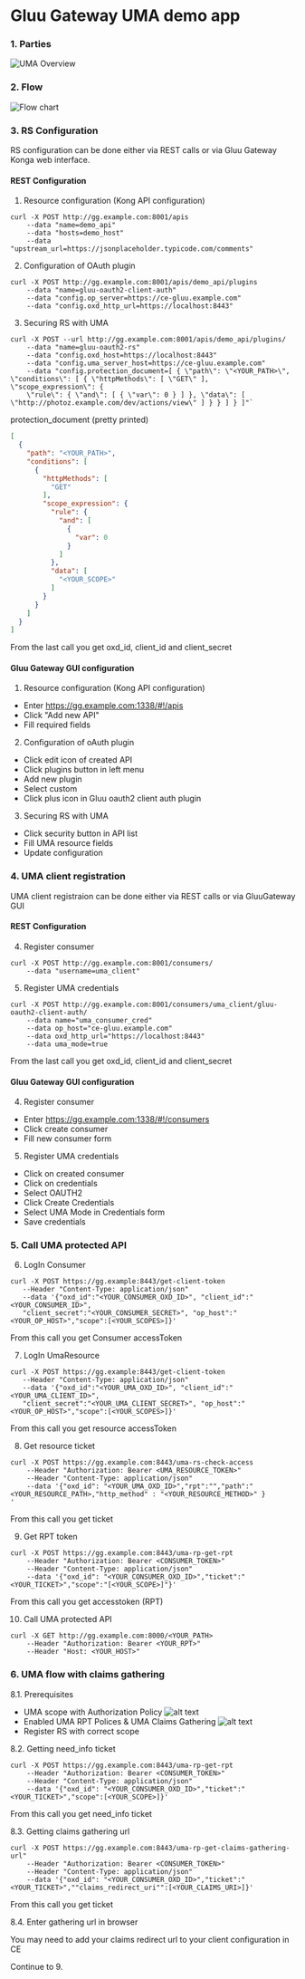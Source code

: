 # Gluu Gateway UMA demo app

### 1. Parties

![UMA Overview](./uma.png)

### 2. Flow
![Flow chart](./flow.png)

### 3. RS Configuration

RS configuration can be done either via REST calls or via Gluu Gateway Konga
web interface.

#### REST Configuration
1. Resource configuration (Kong API configuration)
````
curl -X POST http://gg.example.com:8001/apis
    --data "name=demo_api"
    --data "hosts=demo_host"
    --data "upstream_url=https://jsonplaceholder.typicode.com/comments"
````

2. Configuration of OAuth plugin

````
curl -X POST http://gg.example.com:8001/apis/demo_api/plugins
    --data "name=gluu-oauth2-client-auth"
    --data "config.op_server=https://ce-gluu.example.com"
    --data "config.oxd_http_url=https://localhost:8443"

````

3. Securing RS with UMA

````
curl -X POST --url http://gg.example.com:8001/apis/demo_api/plugins/
    --data "name=gluu-oauth2-rs"
    --data "config.oxd_host=https://localhost:8443"
    --data "config.uma_server_host=https://ce-gluu.example.com"
    --data "config.protection_document=[ { \"path\": \"<YOUR_PATH>\", \"conditions\": [ { \"httpMethods\": [ \"GET\" ], \"scope_expression\": {
    \"rule\": { \"and\": [ { \"var\": 0 } ] }, \"data\": [ \"http://photoz.example.com/dev/actions/view\" ] } } ] } ]"`
````

protection_document (pretty printed)
```json
[
  {
    "path": "<YOUR_PATH>",
    "conditions": [
      {
        "httpMethods": [
          "GET"
        ],
        "scope_expression": {
          "rule": {
            "and": [
              {
                "var": 0
              }
            ]
          },
          "data": [
            "<YOUR_SCOPE>"
          ]
        }
      }
    ]
  }
]
```
From the last call you get oxd_id, client_id and client_secret

#### Gluu Gateway GUI configuration
1. Resource configuration (Kong API configuration)
* Enter https://gg.example.com:1338/#!/apis
* Click "Add new API"
* Fill required fields

2. Configuration of oAuth plugin
* Click edit icon of created API
* Click plugins button in left menu
* Add new plugin
* Select custom
* Click plus icon in Gluu oauth2 client auth plugin

3. Securing RS with UMA
* Click security button in API list
* Fill UMA resource fields
* Update configuration

### 4. UMA client registration
UMA client registraion can be done either via REST calls or via GluuGateway GUI

#### REST Configuration
4. Register consumer
````
curl -X POST http://gg.example.com:8001/consumers/
    --data "username=uma_client"
````
5. Register UMA credentials
````
curl -X POST http://gg.example.com:8001/consumers/uma_client/gluu-oauth2-client-auth/
    --data name="uma_consumer_cred"
    --data op_host="ce-gluu.example.com"
    --data oxd_http_url="https://localhost:8443"
    --data uma_mode=true
````
From the last call you get oxd_id, client_id and client_secret
#### Gluu Gateway GUI configuration
4. Register consumer
* Enter https://gg.example.com:1338/#!/consumers
* Click create consumer
* Fill new consumer form

5. Register UMA credentials
* Click on created consumer
* Click on credentials
* Select OAUTH2
* Click Create Credentials
* Select UMA Mode in Credentials form
* Save credentials


### 5. Call UMA protected API
6. LogIn Consumer
 ````
 curl -X POST https://gg.example:8443/get-client-token
    --Header "Content-Type: application/json"
    --data '{"oxd_id":"<YOUR_CONSUMER_OXD_ID>", "client_id":"<YOUR_CONSUMER_ID>",
    "client_secret":"<YOUR_CONSUMER_SECRET>", "op_host":"<YOUR_OP_HOST>","scope":[<YOUR_SCOPES>]}'
 ````
 From this call you get Consumer accessToken

 7. LogIn UmaResource
 ````
 curl -X POST https://gg.example:8443/get-client-token
    --Header "Content-Type: application/json"
    --data '{"oxd_id":"<YOUR_UMA_OXD_ID>", "client_id":"<YOUR_UMA_CLIENT_ID>",
    "client_secret":"<YOUR_UMA_CLIENT_SECRET>", "op_host":"<YOUR_OP_HOST>","scope":[<YOUR_SCOPES>]}'
 ````
From this call you get resource accessToken

8. Get resource ticket
  ````
  curl -X POST https://gg.example.com:8443/uma-rs-check-access
      --Header "Authorization: Bearer <UMA_RESOURCE_TOKEN>"
      --Header "Content-Type: application/json"
      --data '{"oxd_id": "<YOUR_UMA_OXD_ID>","rpt":"","path":"<YOUR_RESOURCE_PATH>,"http_method" : "<YOUR_RESOURCE_METHOD>" }
'
  ````
 From this call you get ticket

9. Get RPT token
  ````
  curl -X POST https://gg.example.com:8443/uma-rp-get-rpt
      --Header "Authorization: Bearer <CONSUMER_TOKEN>"
      --Header "Content-Type: application/json"
      --data '{"oxd_id": "<YOUR_CONSUMER_OXD_ID>","ticket":"<YOUR_TICKET>","scope":"[<YOUR_SCOPE>]"}'
````
From this call you get accesstoken (RPT)

10. Call UMA protected API
  ````
  curl -X GET http://gg.example.com:8000/<YOUR_PATH>
      --Header "Authorization: Bearer <YOUR_RPT>"
      --Header "Host: <YOUR_HOST>"
````

### 6. UMA flow with claims gathering
8.1. Prerequisites
* UMA scope with Authorization Policy
![alt text](uma_scope.png "Logo Title Text 1")
* Enabled UMA RPT Polices & UMA Claims Gathering
![alt text](scripts.png "Logo Title Text 1")
* Register RS with correct scope

8.2. Getting need_info ticket
  ````
  curl -X POST https://gg.example.com:8443/uma-rp-get-rpt
      --Header "Authorization: Bearer <CONSUMER_TOKEN>"
      --Header "Content-Type: application/json"
      --data '{"oxd_id": "<YOUR_CONSUMER_OXD_ID>","ticket":"<YOUR_TICKET>","scope":[<YOUR_SCOPE>]}'
````
From this call you get need_info ticket

8.3. Getting claims gathering url
  ````
  curl -X POST https://gg.example.com:8443/uma-rp-get-claims-gathering-url"
      --Header "Authorization: Bearer <CONSUMER_TOKEN>"
      --Header "Content-Type: application/json"
      --data '{"oxd_id": "<YOUR_CONSUMER_OXD_ID>","ticket":"<YOUR_TICKET>",""claims_redirect_uri"":[<YOUR_CLAIMS_URI>]}'
````
From this call you get ticket

8.4. Enter gathering url in browser

You may need to add your claims redirect url to your client configuration in CE

Continue to 9.
